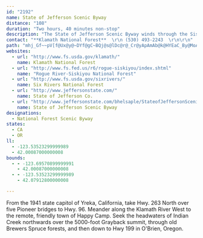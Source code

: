 ```yaml
---
id: "2192"
name: State of Jefferson Scenic Byway
distance: "108"
duration: "Two hours, 40 minutes non-stop"
description: "The State of Jefferson Scenic Byway winds through the Siskiyou Mountains of northern California and southern Oregon.  "
contact: "**Klamath National Forest**  \r\n (530) 493-2243  \r\n\r\n"
path: "mhj_Gf~~pV[f@Ux@y@~DYf@gC~BQj@s@lDc@r@_Cr@yApAmAb@k@HYEaC_By@MoALULi@p@KZM~ALjBf@`DBlAOvA[nGDjJ]rBAx@DhBE~@Op@m@rA}EJoDk@aAF_Dx@mGhAaFfAgJlFo@Ao@Q]YyAcBoBiFc@y@sGyCm@kASyA{@}ByA{@sB?iAN]ZkAlEm@j@cAReABsEw@sCqAaHaB_@Ji@l@sClIe@v@o@F{ACk@JsExBgDf@YIY_@Ks@EmDIk@yAaDqC}EOMa@KkEvCUd@K|@CdFMf@{BvBwAt@oCBoBr@mAAyAw@iCYqC~@_CxAsA~AuAl@aFGk\\eAyBe@aGsBe@?i@Pc@f@[fAO~A@p@f@fAxBtAxBhAlCl@~@^|@tAz@pDxBdClArCb@`@bEXTVH`@Eb@WRsFQu@Wy@s@cAeBsAuAmBkAwNmDs@Ao@Rs@pAsA|H{AzEC|@NbEEbAw@xCE~@HzAT~AA~@Y~A_@j@sAr@cD_@w@N_F~BiBj@}@S}EsCo@Ku@@wCx@wC~AO\\_@`BHjATl@lA|ATl@OrFRn@dAlBNdAKp@w@xAuAzAKp@MxBUt@UTcARyB?gARkA^iAt@}CxJIzFi@lBgC|BkC~AyAhC]\\cATuCPg@\\aAtAg@Ra@G}AeAwD{C_Ck@m@F_@\\QtAJp@Rd@z@XpC^h@r@f@xCr@`HXfA\\Vh@Et@_@bBuA~@qAr@_Bd@k@r@OjJrAd@Oj@a@\\e@Xu@XWNMn@EjI`Dd@ERMT_@bAyDxAuDTsARwCN{@h@q@~@D~@`@bDvFrAfBn@d@t@DpH_FfAsAxAkHx@y@t@GrA\\dBErALNJ\\n@G~@yBxDu@rKUx@O^qBjA{@`AqCdFu@nB_@~A}@fLQ~@_@rAgBxB_@zA}@fHr@xDAx@Sl@c@j@_AXmJdAy@n@a@n@[`AOpAXnEIvBO~@eAfDMtAA|AZbE?hAo@bEi@|Ay@fAeJlJy@lAeAzDi@lAyCpD_@jAOtAI~BHrBIfB_@pBgSxv@_BdH{Oj~@_@xC?pANt@^~@tDrHbAlC~@~Cl@lAXZ|CjClE~Bj@rA|@tKNrESxHHfC^xBpF|PXfPNxDt@fDXxEE`DS~Dk@|DsAdEwFhNc@vAmAhGoItv@gEza@_A~FcBxEcBfDsBdDkOzP}CtGw@fCe@dCc@rDmDzs@oBbOUhAi@dAkLlPiAdC{GpSaMeJ"
websites:
  - url: "http://www.fs.usda.gov/klamath/"
    name: Klamath National Forest
  - url: "http://www.fs.fed.us/r6/rogue-siskiyou/index.shtml"
    name: "Rogue River-Siskiyou National Forest"
  - url: "http://www.fs.usda.gov/sixrivers/"
    name: Six Rivers National Forest
  - url: "http://www.jeffersonstate.com/"
    name: State of Jefferson Co.
  - url: "http://www.jeffersonstate.com/bhelsaple/StateofJeffersonScenicBy.html"
    name: State of Jefferson Scenic Byway
designations:
  - National Forest Scenic Byway
states:
  - CA
  - OR
ll:
  - -123.53523299999989
  - 42.00087000000008
bounds:
  - - -123.69570899999991
    - 42.00087000000008
  - - -123.53523299999989
    - 42.07912800000008

---
```


From the 1941 state capitol of Yreka, California, take Hwy. 263 North over five Pioneer bridges to Hwy. 96. Meander along the Klamath River West to the remote, friendly town of Happy Camp. Seek the headwaters of Indian Creek northwards over the 5000-foot Grayback summit, through old Brewers Spruce forests, and then down to Hwy 199 in O'Brien, Oregon.
